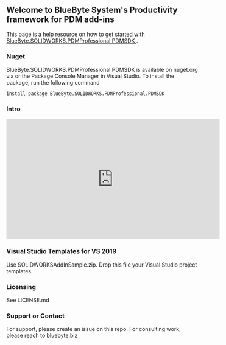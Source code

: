 ## Welcome to BlueByte System's Productivity framework for PDM add-ins

This page is a help resource on how to get started with [BlueByte.SOLIDWORKS.PDMProfessional.PDMSDK
](https://github.com/BlueByteSystemsInc/BlueByte.SOLIDWORKS.PDMProfessional.PDMSDK).

### Nuget

BlueByte.SOLIDWORKS.PDMProfessional.PDMSDK is available on nuget.org via or the Package Console Manager in Visual Studio. To install the package, run the following command 

 ``` install-package BlueByte.SOLIDWORKS.PDMProfessional.PDMSDK ```

### Intro 

<iframe width="560" height="315" src="https://www.youtube.com/embed/n5gaSZPqsbg" title="YouTube video player" frameborder="0" allow="accelerometer; autoplay; clipboard-write; encrypted-media; gyroscope; picture-in-picture" allowfullscreen></iframe>

### Visual Studio Templates for VS 2019

Use SOLIDWORKSAddInSample.zip. Drop this file your Visual Studio project templates.

### Licensing

See LICENSE.md

### Support or Contact

For support, please create an issue on this repo. For consulting work, please reach to bluebyte.biz
